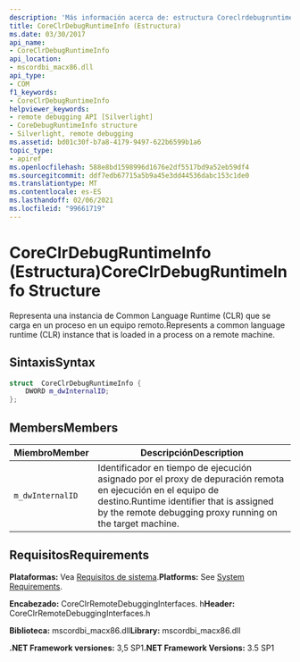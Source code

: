 ```yaml
---
description: 'Más información acerca de: estructura Coreclrdebugruntimeinfo ('
title: CoreClrDebugRuntimeInfo (Estructura)
ms.date: 03/30/2017
api_name:
- CoreClrDebugRuntimeInfo
api_location:
- mscordbi_macx86.dll
api_type:
- COM
f1_keywords:
- CoreClrDebugRuntimeInfo
helpviewer_keywords:
- remote debugging API [Silverlight]
- CoreDebugRuntimeInfo structure
- Silverlight, remote debugging
ms.assetid: bd01c30f-b7a8-4179-9497-622b6599b1a6
topic_type:
- apiref
ms.openlocfilehash: 588e8bd1598996d1676e2df5517bd9a52eb59df4
ms.sourcegitcommit: ddf7edb67715a5b9a45e3dd44536dabc153c1de0
ms.translationtype: MT
ms.contentlocale: es-ES
ms.lasthandoff: 02/06/2021
ms.locfileid: "99661719"
---
```

# <a name="coreclrdebugruntimeinfo-structure"></a><span data-ttu-id="81c1b-103">CoreClrDebugRuntimeInfo (Estructura)</span><span class="sxs-lookup"><span data-stu-id="81c1b-103">CoreClrDebugRuntimeInfo Structure</span></span>

<span data-ttu-id="81c1b-104">Representa una instancia de Common Language Runtime (CLR) que se carga en un proceso en un equipo remoto.</span><span class="sxs-lookup"><span data-stu-id="81c1b-104">Represents a common language runtime (CLR) instance that is loaded in a process on a remote machine.</span></span>  
  
## <a name="syntax"></a><span data-ttu-id="81c1b-105">Sintaxis</span><span class="sxs-lookup"><span data-stu-id="81c1b-105">Syntax</span></span>  
  
```cpp  
struct  CoreClrDebugRuntimeInfo {  
    DWORD m_dwInternalID;  
};  
```  
  
## <a name="members"></a><span data-ttu-id="81c1b-106">Members</span><span class="sxs-lookup"><span data-stu-id="81c1b-106">Members</span></span>  
  
|<span data-ttu-id="81c1b-107">Miembro</span><span class="sxs-lookup"><span data-stu-id="81c1b-107">Member</span></span>|<span data-ttu-id="81c1b-108">Descripción</span><span class="sxs-lookup"><span data-stu-id="81c1b-108">Description</span></span>|  
|------------|-----------------|  
|`m_dwInternalID`|<span data-ttu-id="81c1b-109">Identificador en tiempo de ejecución asignado por el proxy de depuración remota en ejecución en el equipo de destino.</span><span class="sxs-lookup"><span data-stu-id="81c1b-109">Runtime identifier that is assigned by the remote debugging proxy running on the target machine.</span></span>|  
  
## <a name="requirements"></a><span data-ttu-id="81c1b-110">Requisitos</span><span class="sxs-lookup"><span data-stu-id="81c1b-110">Requirements</span></span>  

 <span data-ttu-id="81c1b-111">**Plataformas:** Vea [Requisitos de sistema](../../get-started/system-requirements.md).</span><span class="sxs-lookup"><span data-stu-id="81c1b-111">**Platforms:** See [System Requirements](../../get-started/system-requirements.md).</span></span>  
  
 <span data-ttu-id="81c1b-112">**Encabezado:** CoreClrRemoteDebuggingInterfaces. h</span><span class="sxs-lookup"><span data-stu-id="81c1b-112">**Header:** CoreClrRemoteDebuggingInterfaces.h</span></span>  
  
 <span data-ttu-id="81c1b-113">**Biblioteca:** mscordbi_macx86.dll</span><span class="sxs-lookup"><span data-stu-id="81c1b-113">**Library:** mscordbi_macx86.dll</span></span>  
  
 <span data-ttu-id="81c1b-114">**.NET Framework versiones:** 3,5 SP1</span><span class="sxs-lookup"><span data-stu-id="81c1b-114">**.NET Framework Versions:** 3.5 SP1</span></span>
